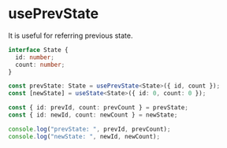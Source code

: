 # usePrevState

It is useful for referring previous state.

```ts
interface State {
  id: number;
  count: number;
}

const prevState: State = usePrevState<State>({ id, count });
const [newState] = useState<State>({ id: 0, count: 0 });

const { id: prevId, count: prevCount } = prevState;
const { id: newId, count: newCount } = newState;

console.log("prevState: ", prevId, prevCount);
console.log("newState: ", newId, newCount);
```
